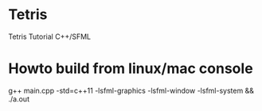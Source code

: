 # Tetris
Tetris Tutorial C++/SFML

# Howto build from linux/mac console
g++ main.cpp -std=c++11 -lsfml-graphics -lsfml-window -lsfml-system && ./a.out
